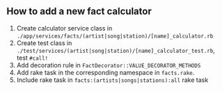 ## How to add a new fact calculator

1. Create calculator service class in `./app/services/facts/(artist|song|station)/[name]_calculator.rb`
2. Create test class in `./test/services/(artist|song|station)/[name]_calculator_test.rb`, test `#call!`
3. Add decoration rule in `FactDecorator::VALUE_DECORATOR_METHODS`
4. Add rake task in the corresponding namespace in `facts.rake`.
5. Include rake task in `facts:(artists|songs|stations):all` rake task
